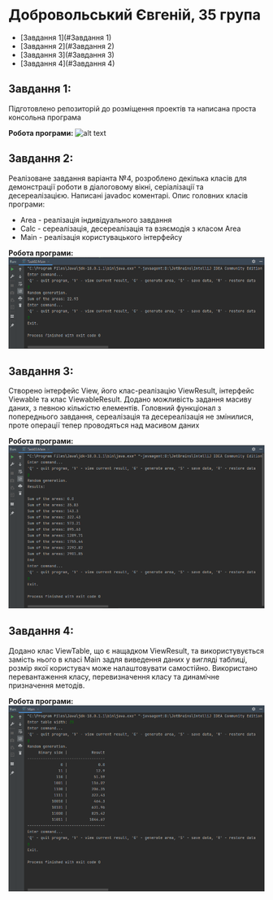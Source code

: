# Добровольський Євгеній, 35 група

+ [Завдання 1](#Завдання 1)
+ [Завдання 2](#Завдання 2)
+ [Завдання 3](#Завдання 3)
+ [Завдання 4](#Завдання 4)

## Завдання 1:
Підготовлено репозиторій до розміщення проектів та написана проста консольна програма

**Робота програми:**
![alt text](images/Task01.png)

## Завдання 2:
Реалізоване завдання варіанта №4, розроблено декілька класів для демонстрації роботи в діалоговому вікні, серіалізації та десереалізацією. Написані javadoc коментарі.
Опис головних класів програми:
- Area - реалізація індивідуального завдання
- Calc - сереалізація, десереалізація та взяємодія з класом Area
- Main - реалізація користувацького інтерфейсу

**Робота програми:**
![alt text](images/Task02.png)

## Завдання 3:
Створено інтерфейс View, його клас-реалізацію ViewResult, інтерфейс Viewable та клас ViewableResult. Додано можливість задання масиву даних, з певною кількістю елементів. Головний функціонал з попереднього завдання, сереалізація та десереалізація не змінилися, проте операції тепер проводяться над масивом даних

**Робота програми:**
![alt text](images/Task03.png)

## Завдання 4:
Додано клас ViewTable, що є нащадком ViewResult, та використувується замість нього в класі Main задля виведення даних у вигляді таблиці, розмір якої користувач може налаштовувати самостійно. Використано перевантаження класу, перевизначення класу та динамічне призначення методів.

**Робота програми:**
![alt text](images/Task04.png)